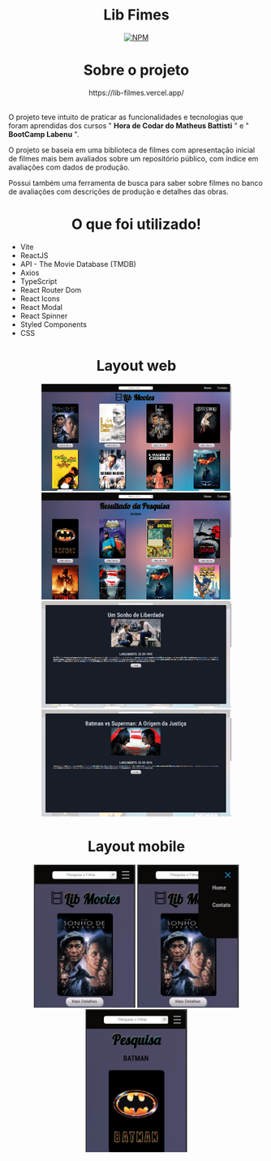 <h1 align="center"> Lib Fimes </h1> 

<div align="center">
  
[![NPM](https://img.shields.io/npm/l/react)](https://github.com/pedrofdnn/LibFilmes/blob/main/LICENSE)  

</div>


<h1 align="center">Sobre o projeto</h1>

<div align="center">
https://lib-filmes.vercel.app/
</div>

<br>

O projeto teve intuito de praticar as funcionalidades e tecnologias que foram aprendidas dos cursos " __Hora de Codar do Matheus Battisti__ " e " **BootCamp Labenu** ".

O projeto se baseia em uma biblioteca de filmes com apresentação inicial de filmes mais bem avaliados sobre um repositório público, com índice em avaliações com dados de produção.

Possui também uma ferramenta de busca para saber sobre filmes no banco de avaliações com descrições de produção e detalhes das obras. 

<h1 align="center"> O que foi utilizado! </h1>

- Vite
- ReactJS
- API - The Movie Database (TMDB)
- Axios
- TypeScript
- React Router Dom
- React Icons
- React Modal
- React Spinner
- Styled Components
- CSS


<h1 align="center"> Layout web </h1>

<div align="center">  

  
![Web 1](https://github.com/pedrofdnn/Assents/blob/main/Projeto%20libFilmes/tela%20inicial_resized.png?raw=true) ![Web 2](https://github.com/pedrofdnn/Assents/blob/main/Projeto%20libFilmes/resultado%20de%20pesquisas_resized.png?raw=true)
![Web 3](https://github.com/pedrofdnn/Assents/blob/main/Projeto%20libFilmes/descricao_resized.png?raw=true)
![Web 4](https://github.com/pedrofdnn/Assents/blob/main/Projeto%20libFilmes/descricao%20de%20pesquisa_resized.png?raw=true)
</div>

<h1 align="center"> Layout mobile</h1>

<div align="center">  
  
![Mobile 1](https://github.com/pedrofdnn/Assents/blob/main/Projeto%20libFilmes/mobile1_resized.png?raw=true) ![Mobile 2](https://github.com/pedrofdnn/Assents/blob/main/Projeto%20libFilmes/mobile2_resized.png?raw=true)
![Mobile 3](https://github.com/pedrofdnn/Assents/blob/main/Projeto%20libFilmes/mobile3_resized.png?raw=true) 
</div>


